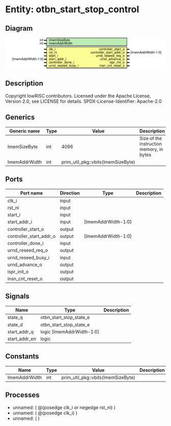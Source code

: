 # Entity: otbn_start_stop_control

## Diagram

![Diagram](otbn_start_stop_control.svg "Diagram")
## Description

Copyright lowRISC contributors.
 Licensed under the Apache License, Version 2.0, see LICENSE for details.
 SPDX-License-Identifier: Apache-2.0
 
## Generics

| Generic name  | Type | Value                              | Description                               |
| ------------- | ---- | ---------------------------------- | ----------------------------------------- |
| ImemSizeByte  | int  | 4096                               | Size of the instruction memory, in bytes  |
| ImemAddrWidth | int  | prim_util_pkg::vbits(ImemSizeByte) |                                           |
## Ports

| Port name               | Direction | Type                | Description |
| ----------------------- | --------- | ------------------- | ----------- |
| clk_i                   | input     |                     |             |
| rst_ni                  | input     |                     |             |
| start_i                 | input     |                     |             |
| start_addr_i            | input     | [ImemAddrWidth-1:0] |             |
| controller_start_o      | output    |                     |             |
| controller_start_addr_o | output    | [ImemAddrWidth-1:0] |             |
| controller_done_i       | input     |                     |             |
| urnd_reseed_req_o       | output    |                     |             |
| urnd_reseed_busy_i      | input     |                     |             |
| urnd_advance_o          | output    |                     |             |
| ispr_init_o             | output    |                     |             |
| insn_cnt_reset_o        | output    |                     |             |
## Signals

| Name          | Type                      | Description |
| ------------- | ------------------------- | ----------- |
| state_q       | otbn_start_stop_state_e   |             |
| state_d       | otbn_start_stop_state_e   |             |
| start_addr_q  | logic [ImemAddrWidth-1:0] |             |
| start_addr_en | logic                     |             |
## Constants

| Name          | Type | Value                              | Description |
| ------------- | ---- | ---------------------------------- | ----------- |
| ImemAddrWidth | int  | prim_util_pkg::vbits(ImemSizeByte) |             |
## Processes
- unnamed: ( @(posedge clk_i or negedge rst_ni) )
- unnamed: ( @(posedge clk_i) )
- unnamed: (  )

